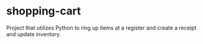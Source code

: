 # shopping-cart
Project that utilizes Python to ring up items at a register and create a receipt and update inventory.
